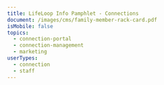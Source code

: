 ```yaml
---
title: LifeLoop Info Pamphlet - Connections
document: /images/cms/family-member-rack-card.pdf
isMobile: false
topics:
  - connection-portal
  - connection-management
  - marketing
userTypes:
  - connection
  - staff
---
```


